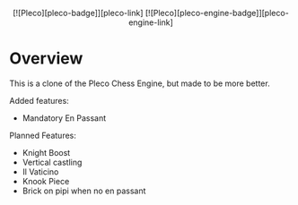<div align="center">

[![Pleco][pleco-badge]][pleco-link]
[![Pleco][pleco-engine-badge]][pleco-engine-link]

</div>

# Overview

This is a clone of the Pleco Chess Engine, but made to be more better.

Added features:
 - Mandatory En Passant

Planned Features:
 - Knight Boost
 - Vertical castling
 - Il Vaticino
 - Knook Piece
 - Brick on pipi when no en passant
